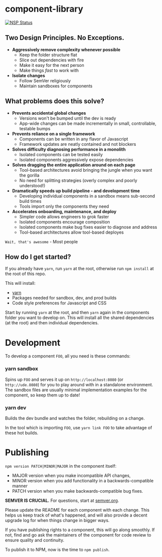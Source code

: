 # component-library

[![NSP Status](https://nodesecurity.io/orgs/nyx/projects/daca1adf-9fc6-42fa-9186-5fb81d5cf9c6/badge)](https://nodesecurity.io/orgs/nyx/projects/daca1adf-9fc6-42fa-9186-5fb81d5cf9c6)

## Two Design Principles. No Exceptions.
- **Aggressively remove complexity whenever possible**
  - Keep the folder structure flat
  - Slice out dependencies with fire
  - Make it easy for the next person
  - Make things *fast* to work with
- **Isolate changes**
  - Follow SemVer religiously
  - Maintain sandboxes for components

## What problems does this solve?

- **Prevents accidental global changes**
  - Versions won't be bumped until the dev is ready
  - App-wide changes can be made incrementally in small, controllable, testable bumps
- **Prevents reliance on a single framework**
  - Components can be written in any flavor of Javascript
  - Framework updates are neatly contained and not blockers
- **Solves difficulty diagnosing performance in a monolith**
  - Isolated components can be tested easily
  - Isolated components aggressively expose dependencies
- **Solves dragging the entire application around on each page**
  - Tool-based architectures avoid bringing the jungle when you want the gorilla
  - No need for splitting strategies (overly complex and poorly understood!)
- **Dramatically speeds up build pipeline - and development time**
  - Developing individual components in a sandbox means sub-second build times
  - Tools import only the components they need
- **Accelerates onboarding, maintenance, and deploy**
  - Simpler code allows engineers to grok faster
  - Isolated components encourage composition
  - Isolated components make bug fixes easier to diagnose and address
  - Tool-based architectures allow tool-based deployes

`Wait, that's awesome` - Most people

## How do I get started?
If you already have `yarn`, run `yarn` at the root, otherwise run `npm install` at the root of this repo.

This will install:
- [yarn](https://yarnpkg.com/en/)
- Packages needed for sandbox, dev, and prod builds
- Code style preferences for Javascript and CSS

Start by running `yarn` at the root, and then `yarn` again in the components folder you want to develop on. This will install all the shared dependencies (at the root) and then individual dependencies.

# Development

To develop a component `FOO`, all you need is these commands:

### yarn sandbox

Spins up `FOO` and serves it up on `http://localhost:8080` (or `http://ude.8080`) for you to play around with in a standalone environment. The sandbox files are usually minimal implementation examples for the component, so keep them up to date!

### yarn dev

Builds the dev bundle and watches the folder, rebuilding on a change.

In the tool which is importing `FOO`, use `yarn link FOO` to take advantage of these hot builds.


# Publishing

`npm version PATCH|MINOR|MAJOR` in the component itself:

- MAJOR version when you make incompatible API changes,
- MINOR version when you add functionality in a backwards-compatible manner
- PATCH version when you make backwards-compatible bug fixes.

**SEMVER IS CRUCIAL.** For questions, start at [semver.org](http://semver.org/).

Please update the README for each component with each change. This helps us keep track of what's happened, and will also provide a decent upgrade log for when things change in bigger ways.

If you have publishing rights to a component, this will go along smoothly. If not, find and go ask the maintainers of the component for code review to ensure quality and continuity.

To publish it to NPM, now is the time to `npm publish`.
